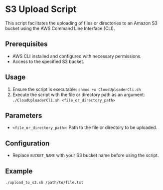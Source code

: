 # S3 Upload Script

This script facilitates the uploading of files or directories to an Amazon S3 bucket using the AWS Command Line Interface (CLI).

## Prerequisites
- AWS CLI installed and configured with necessary permissions.
- Access to the specified S3 bucket.

## Usage
1. Ensure the script is executable: `chmod +x CloudUploaderCli.sh`
2. Execute the script with the file or directory path as an argument: `./CloudUploaderCli.sh <file_or_directory_path>`

## Parameters
- `<file_or_directory_path>`: Path to the file or directory to be uploaded.

## Configuration
- Replace `BUCKET_NAME` with your S3 bucket name before using the script.

## Example
```bash
./upload_to_s3.sh /path/to/file.txt
 

